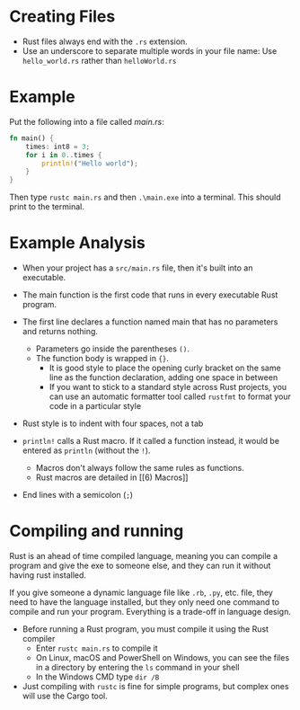 # Creating Files
* Rust files always end with the `.rs` extension.
* Use an underscore to separate multiple words in your file name:
	 Use `hello_world.rs` rather than `helloWorld.rs`

# Example
Put the following into a file called *main.rs*:
```rust
fn main() {
    times: int8 = 3;
    for i in 0..times {
        println!("Hello world");
    }
}
```

Then type `rustc main.rs` and then `.\main.exe` into a terminal.
This should print to the terminal.

# Example Analysis
* When your project has a `src/main.rs` file, then it's built into an executable.
* The main function is the first code that runs in every executable Rust program.
* The first line declares a function named main that has no parameters and returns nothing.
	* Parameters go inside the parentheses `()`.
	* The function body is wrapped in `{}`.
		* It is good style to place the opening curly bracket on the same line as the function declaration, adding one space in between
		* If you want to stick to a standard style across Rust projects, you can use an automatic formatter tool called `rustfmt` to format your code in a particular style

* Rust style is to indent with four spaces, not a tab

* `println!` calls a Rust macro. If it called a function instead, it would be entered as `println` (without the `!`).
	* Macros don't always follow the same rules as functions.
	* Rust macros are detailed in [[6) Macros]]
* End lines with a semicolon (`;`)

# Compiling and running
Rust is an ahead of time compiled language, meaning you can compile a program and give the exe to someone else, and they can run it without having rust installed.

If you give someone a dynamic language file like `.rb`, `.py`, etc. file, they need to have the language installed, but they only need one command to compile and run your program. Everything is a trade-off in language design.

* Before running a Rust program, you must compile it using the Rust compiler
	* Enter `rustc main.rs` to compile it
	* On Linux, macOS and PowerShell on Windows, you can see the files in a directory by entering the `ls` command in your shell
	* In the Windows CMD type `dir /B`
* Just compiling with `rustc` is fine for simple programs, but complex ones will use the Cargo tool.